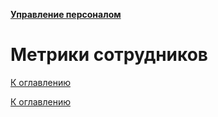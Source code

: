 **[Управление персоналом](../README.md#management)**
# Метрики сотрудников

<!--

-->

[К оглавлению](../README.md#management)



[К оглавлению](../README.md#management)

